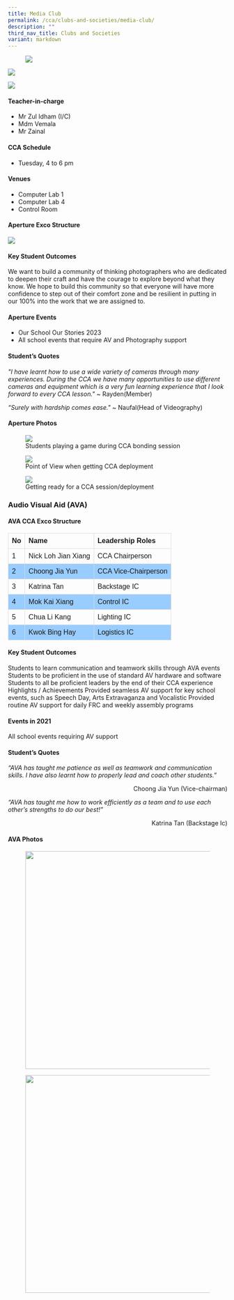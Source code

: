 ```yaml
---
title: Media Club
permalink: /cca/clubs-and-societies/media-club/
description: ""
third_nav_title: Clubs and Societies
variant: markdown
---
```

<figure><img src="/images/StudDevelopment/CCAs/Clubs_Societies/Media/Media-1.jpg"></figure>

![](/images/StudDevelopment/CCAs/Clubs_Societies/Media/sec%203%20media%20club_2023.JPG)

![](/images/StudDevelopment/CCAs/Clubs_Societies/Media/sec%204%20media%20club_2023.JPG)

#### Teacher-in-charge
* Mr Zul Idham (I/C)
* Mdm Vemala
* Mr Zainal

#### CCA Schedule
* Tuesday, 4 to 6 pm

#### Venues
* Computer Lab 1
* Computer Lab 4
* Control Room

#### Aperture Exco Structure

![](/images/StudDevelopment/CCAs/Clubs_Societies/Media/MediaClubExco_2023.png)

#### Key Student Outcomes

We want to build a community of thinking photographers who are dedicated to deepen their craft and have the courage to explore beyond what they know. We hope to build this community so that everyone will have more confidence to step out of their comfort zone and be resilient in putting in our 100% into the work that we are assigned to.

#### Aperture Events

* Our School Our Stories 2023
* All school events that require AV and Photography support


#### Student’s Quotes

*"I have learnt how to use a wide variety of cameras through many experiences. During the CCA we have many opportunities to use different cameras and equipment which is a very fun learning experience that I look forward to every CCA lesson."* ~ Rayden(Member)

*“Surely with hardship comes ease."* ~ Naufal(Head of Videography)


#### Aperture Photos

<figure><img src="/images/StudDevelopment/CCAs/Clubs_Societies/Media/MediaClub_1_2023.jpg"><figcaption>Students playing a game during CCA bonding session</figcaption></figure>

<figure><img src="/images/StudDevelopment/CCAs/Clubs_Societies/Media/MediaClub_2_2023.jpg"><figcaption>Point of View when getting CCA deployment</figcaption> </figure>

<figure><img src="/images/StudDevelopment/CCAs/Clubs_Societies/Media/MediaClub_3_2023.jpg"><figcaption>Getting ready for a CCA session/deployment</figcaption> </figure>


### Audio Visual Aid (AVA)

#### AVA CCA Exco Structure

<style>
table {
  font-family: arial, sans-serif;
  border-collapse: collapse;
  width: 100%;
}

td, th {
  border: 1px solid #dddddd;
  text-align: left;
  padding: 8px;
}

tr:nth-child(even) {
  background-color: #99ccff;
}
</style>


| No | Name | Leadership Roles |
| -------- | -------- | -------- |
| 1    | 	Nick Loh Jian Xiang     | CCA Chairperson     |
| 2    | 	Choong Jia Yun     | CCA Vice-Chairperson   |
| 3    | 	Katrina Tan     | 	Backstage IC   |
| 4    | 	Mok Kai Xiang     | Control IC   |
| 5   | 	Chua Li Kang     | Lighting IC   |
| 6   | 	Kwok Bing Hay     | Logistics IC  |


#### Key Student Outcomes

Students to learn communication and teamwork skills through AVA events
Students to be proficient in the use of standard AV hardware and software
Students to all be proficient leaders by the end of their CCA experience
Highlights / Achievements
Provided seamless AV support for key school events, such as Speech Day, Arts Extravaganza and Vocalistic
Provided routine AV support for daily FRC and weekly assembly programs

#### Events in 2021

All school events requiring AV support

#### Student’s Quotes

*“AVA has taught me patience as well as teamwork and communication skills. I have also learnt how to properly lead and coach other students.”*

<div style="text-align:right">Choong Jia Yun (Vice-chairman)
</div>

*“AVA has taught me how to work efficiently as a team and to use each other’s strengths to do our best!”*
<div style="text-align:right">Katrina Tan (Backstage Ic)
</div>



#### AVA Photos

<figure><img src="/images/StudDevelopment/CCAs/Clubs_Societies/Media/AVA-1.jpg" style="width:500px;"></figure>


<figure><img src="/images/StudDevelopment/CCAs/Clubs_Societies/Media/AVA-2.jpg" style="width:500px;"></figure>